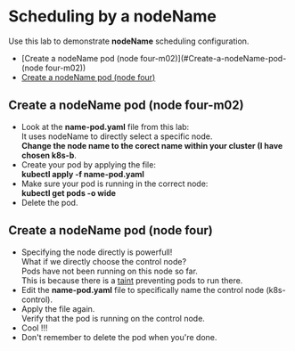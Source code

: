 # Scheduling by a nodeName

Use this lab to demonstrate **nodeName** scheduling configuration.

- [Create a nodeName pod (node four-m02)](#Create-a-nodeName-pod-(node four-m02))
- [Create a nodeName pod (node four)](#Create-a-nodeName-pod)



## Create a nodeName pod (node four-m02)

- Look at the **name-pod.yaml** file from this lab:  
It uses nodeName to directly select a specific node.  
**Change the node name to the corect name within your cluster (I have chosen k8s-b**.
- Create your pod by applying the file:  
**kubectl apply -f name-pod.yaml**
- Make sure your pod is running in the correct node:  
**kubectl get pods -o wide**
- Delete the pod.


## Create a nodeName pod (node four)

- Specifying the node directly is powerfull!  
What if we directly choose the control node?  
Pods have not been running on this node so far.  
This is because there is a [taint](https://kubernetes.io/docs/concepts/scheduling-eviction/taint-and-toleration/) preventing pods to run there.
- Edit the **name-pod.yaml** file to specifically name the control node (k8s-control).
- Apply the file again.  
Verify that the pod is running on the control node.
- Cool !!!
- Don't remember to delete the pod when you're done.

